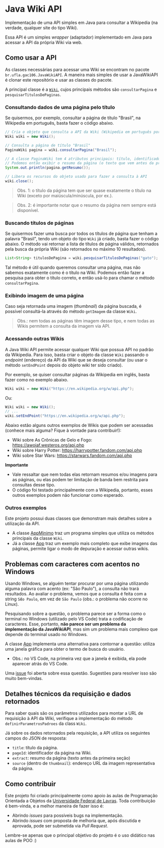 # Java Wiki API

Implementação de uma API simples em Java para consultar a Wikipedia (na verdade, qualquer site do tipo Wiki).

Essa API é um simples *wrapper* (adaptador) implementado em Java para acessar a API da própria Wiki via web.

## Como usar a API

As classes necessárias para acessar uma Wiki se encontram no pacote `br.ufla.gac106.JavaWikiAPI`.
A maneira mais simples de usar a JavaWikiAPI é clonar este repositório e usar as classes do pacote.

A principal classe é a [`Wiki`](./src/br/ufla/gac106/JavaWikiAPI/Wiki.java), cujos principais métodos são `consultarPagina` e `pesquisarTitulosDePaginas`.

### Consultando dados de uma página pelo título

Se quisermos, por exemplo, consultar a página de título "Brasil", na Wikipedia em português, basta fazer o código abaixo.

```java
// Cria o objeto que consulta a API da Wiki (Wikipedia em português por padrão)
Wiki wiki = new Wiki();

// Consulta a página de título "Brasil"
PaginaWiki pagina = wiki.consultarPagina("Brasil");

// A classe PaginaWiki tem 4 atributos principais: título, identificador na Wiki, resumo e imagem
// Podemos então exibir o resumo da página (o texto que vem antes da primeira seção)
System.out.println(pagina.getResumo());

// Libera os recursos do objeto usado para fazer a consulta à API
wiki.close();
```

> Obs. 1: o título da página tem que ser quase exatamente o título na Wiki (exceto por maiúscula/minúscula, por ex.).

> Obs. 2: é importante notar que o resumo da página nem sempre está disponível.

### Buscando títulos de páginas

Se quisermos fazer uma busca por todos os títulos de página que tenham a palavra "Brasil", tendo um objeto do tipo `Wiki` já criado, basta fazer o código abaixo.
O método vai retornar a lista de títulos de página válidos, retornados pela busca da própria Wiki (são retornados no máximo 10 resultados).

```java
List<String> titulosDePagina = wiki.pesquisarTitulosDePaginas("gato");
```

Tal método é útil quando queremos consultar uma página, mas não sabemos exatamente como é o título na Wiki.
Podemos então fazer a pesquisa para obter o título correto, e então usá-lo para chamar o método `consultarPagina`.

### Exibindo imagem de uma página

Caso seja retornada uma imagem (*thumbnail*) da página buscada, é possível consultá-la através do método `getImagem` da classe `Wiki`.

> Obs.: nem todas as páginas têm imagem desse tipo, e nem todas as Wikis permitem a consulta da imagem via API.

### Acessando outras Wikis

A Java Wiki API permite acessar qualquer Wiki que possua API no padrão da Wikipedia.
Para isso, basta criar o objeto da classe `Wiki` passando o *endpoint* (endereço) da API da Wiki que se deseja consultar (ou usar o método `setEndPoint` depois do objeto wiki ter sido criado).

Por exemplo, se quiser consultar páginas da Wikipedia em inglês, basta fazer como no exemplo abaixo.

```java
Wiki wiki = new Wiki("https://en.wikipedia.org/w/api.php");
```

Ou:

```java
Wiki wiki = new Wiki();
// ...
wiki.setEndPoint("https://en.wikipedia.org/w/api.php");
```

Abaixo estão alguns outros exemplos de Wikis que podem ser acessadas (conhece mais alguma? Fique à vontade para contribuir!):

- Wiki sobre As Crônicas de Gelo e Fogo: https://awoiaf.westeros.org/api.php
- Wiki sobre Harry Potter: https://harrypotter.fandom.com/api.php
- Wiki sobre Star Wars: https://starwars.fandom.com/api.php

**Importante**

- Vale ressaltar que nem todas elas retornam resumos e/ou imagens para as páginas, ou elas podem ter limitação de banda bem restrita para consultas desse tipo.
- O código foi testado principalmente com a Wikipedia, portanto, esses outros exemplos podem não funcionar como esperado.

### Outros exemplos

Este projeto possui duas classes que demonstram mais detalhes sobre a utilização da API.

- A classe [AppMinimo](./src/AppMinimo.java) traz um programa simples que utiliza os métodos principais da classe `Wiki`.
- Já a classe [App](./src/App.java) traz um exemplo mais completo que exibe imagens das páginas, permite ligar o modo de depuração e acessar outras wikis.

## Problemas com caracteres com acentos no Windows

Usando Windows, se alguém tentar procurar por uma página utilizando alguma palavra com acento (ex: "São Paulo"), a consulta não trará resultados.
Ao avaliar o problema, vemos que a consulta é feita com a string `SÆo Paulo`, em vez de `São Paulo` (obs.: o problema não ocorre no Linux).

Pesquisando sobre a questão, o problema parece ser a forma como o terminal no Windows (utilizado pelo VS Code) trata a codificação de caracteres.
Esse, portanto, **não parece ser um problema da implementação da JavaWikiAPI**, mas sim um problema mais complexo que depende do terminal usado no Windows.

A classe [App](./src/App.java) implementa uma alternativa para contornar a questão: utiliza uma janela gráfica para obter o termo de busca do usuário.

- Obs.: no VS Code, na primeira vez que a janela é exibida, ela pode aparecer atrás do VS Code.

Uma [issue](#1) foi aberta sobre essa questão.
Sugestões para resolver isso são muito bem-vindas.

## Detalhes técnicos da requisição e dados retornados

Para saber quais são os parâmetros utilizados para montar a URL de requisição à API da Wiki, verifique a implementação do método `definirParametrosPadroes` da class `Wiki`.

Já sobre os dados retornados pela requisição, a API utiliza os seguintes campos do JSON de resposta:

- `title`: título da página.
- `pageId`: identificador da página na Wiki.
- `extract`: resumo da página (texto antes da primeira seção)
- `source` (dentro de `thumbnail`): endereço URL da imagem representativa da página.

## Como contribuir

Este projeto foi criado principalmente como apoio às aulas de Programação Orientada a Objetos da [Universidade Federal de Lavras](https://www.ufla.br).
Toda contribuição é bem-vinda, e a melhor maneira de fazer isso é:

- Abrindo *issues* para possíveis bugs na implementação.
- Abrindo *issues* com proposta de melhoria que, após discutida e aprovada, pode ser submetida via *Pull Request*.

Lembre-se apenas que o principal objetivo do projeto é o uso didático nas aulas de POO :)
